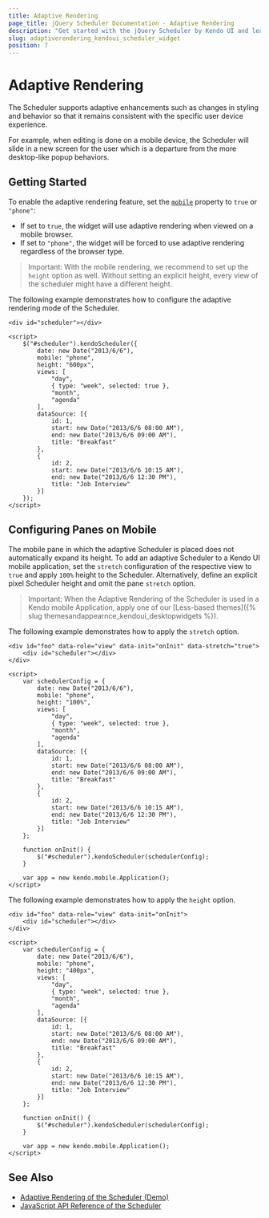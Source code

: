 ```yaml
---
title: Adaptive Rendering
page_title: jQuery Scheduler Documentation - Adaptive Rendering
description: "Get started with the jQuery Scheduler by Kendo UI and learn how to configure its adaptive rendering."
slug: adaptiverendering_kendoui_scheduler_widget
position: 7
---
```


# Adaptive Rendering

The Scheduler supports adaptive enhancements such as changes in styling and behavior so that it remains consistent with the specific user device experience.

For example, when editing is done on a mobile device, the Scheduler will slide in a new screen for the user which is a departure from the more desktop-like popup behaviors.

## Getting Started

To enable the adaptive rendering feature, set the [`mobile`](/api/javascript/ui/scheduler/configuration/mobile) property to `true` or `"phone"`:

* If set to `true`, the widget will use adaptive rendering when viewed on a mobile browser.
* If set to `"phone"`, the widget will be forced to use adaptive rendering regardless of the browser type.

> Important: With the mobile rendering, we recommend to set up the `height` option as well. Without setting an explicit height, every view of the scheduler might have a different height.

The following example demonstrates how to configure the adaptive rendering mode of the Scheduler.

```dojo
<div id="scheduler"></div>

<script>
    $("#scheduler").kendoScheduler({
        date: new Date("2013/6/6"),
        mobile: "phone",
        height: "600px",
        views: [
            "day",
            { type: "week", selected: true },
            "month",
            "agenda"
        ],
        dataSource: [{
            id: 1,
            start: new Date("2013/6/6 08:00 AM"),
            end: new Date("2013/6/6 09:00 AM"),
            title: "Breakfast"
        },
        {
            id: 2,
            start: new Date("2013/6/6 10:15 AM"),
            end: new Date("2013/6/6 12:30 PM"),
            title: "Job Interview"
        }]
    });
</script>
```

## Configuring Panes on Mobile

The mobile pane in which the adaptive Scheduler is placed does not automatically expand its height. To add an adaptive Scheduler to a Kendo UI mobile application, set the `stretch` configuration of the respective view to `true` and apply `100%` height to the Scheduler. Alternatively, define an explicit pixel Scheduler height and omit the pane `stretch` option.

> Important: When the Adaptive Rendering of the Scheduler is used in a Kendo mobile Application, apply one of our [Less-based themes]({% slug themesandappearnce_kendoui_desktopwidgets %}).

The following example demonstrates how to apply the `stretch` option.

```
<div id="foo" data-role="view" data-init="onInit" data-stretch="true">
    <div id="scheduler"></div>
</div>

<script>
    var schedulerConfig = {
        date: new Date("2013/6/6"),
        mobile: "phone",
        height: "100%",
        views: [
            "day",
            { type: "week", selected: true },
            "month",
            "agenda"
        ],
        dataSource: [{
            id: 1,
            start: new Date("2013/6/6 08:00 AM"),
            end: new Date("2013/6/6 09:00 AM"),
            title: "Breakfast"
        },
        {
            id: 2,
            start: new Date("2013/6/6 10:15 AM"),
            end: new Date("2013/6/6 12:30 PM"),
            title: "Job Interview"
        }]
    };

    function onInit() {
        $("#scheduler").kendoScheduler(schedulerConfig);
    }

    var app = new kendo.mobile.Application();
</script>
```

The following example demonstrates how to apply the `height` option.

```
<div id="foo" data-role="view" data-init="onInit">
    <div id="scheduler"></div>
</div>

<script>
    var schedulerConfig = {
        date: new Date("2013/6/6"),
        mobile: "phone",
        height: "400px",
        views: [
            "day",
            { type: "week", selected: true },
            "month",
            "agenda"
        ],
        dataSource: [{
            id: 1,
            start: new Date("2013/6/6 08:00 AM"),
            end: new Date("2013/6/6 09:00 AM"),
            title: "Breakfast"
        },
        {
            id: 2,
            start: new Date("2013/6/6 10:15 AM"),
            end: new Date("2013/6/6 12:30 PM"),
            title: "Job Interview"
        }]
    };

    function onInit() {
        $("#scheduler").kendoScheduler(schedulerConfig);
    }

    var app = new kendo.mobile.Application();
</script>
```

## See Also

* [Adaptive Rendering of the Scheduler (Demo)](https://demos.telerik.com/kendo-ui/scheduler/adaptive-rendering)
* [JavaScript API Reference of the Scheduler](/api/javascript/ui/scheduler)
